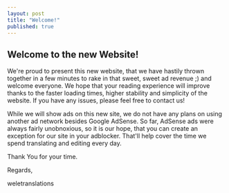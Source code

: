 ```yaml
---
layout: post
title: "Welcome!"
published: true
---
```




## Welcome to the new Website!

We're proud to present this new website, that we have hastily thrown together in a few minutes to rake in that sweet, sweet ad revenue ;) and welcome everyone. We hope that your reading experience will improve thanks to the faster loading times, higher stability and simplicity of the website. If you have any issues, please feel free to contact us!
<!--more-->

While we will show ads on this new site, we do not have any plans on using another ad network besides Google AdSense. So far, AdSense ads were always fairly unobnoxious, so it is our hope, that you can create an exception for our site in your adblocker. That'll help cover the time we spend translating and editing every day.

Thank You for your time.

Regards,

weletranslations
